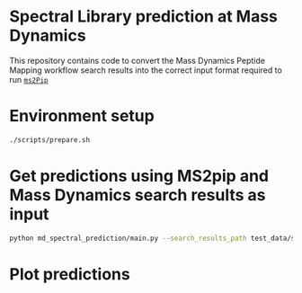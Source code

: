 #  Spectral Library prediction at Mass Dynamics

This repository contains code to convert the Mass Dynamics Peptide Mapping workflow search results into the correct input format required to run [`ms2Pip`](https://github.com/compomics/ms2pip_c#peprec-file)


# Environment setup

```bash
./scripts/prepare.sh
```

# Get predictions using MS2pip and Mass Dynamics search results as input

```bash
python md_spectral_prediction/main.py --search_results_path test_data/searchResult.json --output_directory output_data --config_ms2pip config
```

# Plot predictions

